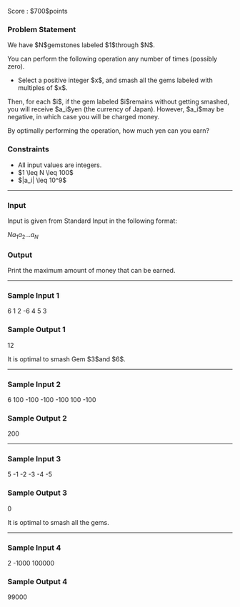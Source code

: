 
<div>

<span>

<span>

<p>
Score : $700$points
</p>

<div>

<section>

### **Problem Statement**

<p>
We have $N$gemstones labeled $1$through $N$.
</p>

<p>
You can perform the following operation any number of times (possibly zero).
</p>

<ul>

<li>
Select a positive integer $x$, and smash all the gems labeled with multiples of $x$.
</li>

</ul>

<p>
Then, for each $i$, if the gem labeled $i$remains without getting smashed, you will receive $a_i$yen (the currency of Japan).
However, $a_i$may be negative, in which case you will be charged money.
</p>

<p>
By optimally performing the operation, how much yen can you earn?
</p>

</section>

</div>

<div>

<section>

### **Constraints**

<ul>

<li>
All input values are integers.
</li>

<li>
$1 \leq N \leq 100$
</li>

<li>
$|a_i| \leq 10^9$
</li>

</ul>

</section>

</div>

---

<div>

<div>

<section>

### **Input**

<p>
Input is given from Standard Input in the following format:
</p>

<div>

$N$$a_1$$a_2$$...$$a_N$
</div>

</section>

</div>

<div>

<section>

### **Output**

<p>
Print the maximum amount of money that can be earned.
</p>

</section>

</div>

</div>

---

<div>

<section>

### **Sample Input 1**

<div>

6
1 2 -6 4 5 3

</div>

</section>

</div>

<div>

<section>

### **Sample Output 1**

<div>

12

</div>

<p>
It is optimal to smash Gem $3$and $6$.
</p>

</section>

</div>

---

<div>

<section>

### **Sample Input 2**

<div>

6
100 -100 -100 -100 100 -100

</div>

</section>

</div>

<div>

<section>

### **Sample Output 2**

<div>

200

</div>

</section>

</div>

---

<div>

<section>

### **Sample Input 3**

<div>

5
-1 -2 -3 -4 -5

</div>

</section>

</div>

<div>

<section>

### **Sample Output 3**

<div>

0

</div>

<p>
It is optimal to smash all the gems.
</p>

</section>

</div>

---

<div>

<section>

### **Sample Input 4**

<div>

2
-1000 100000

</div>

</section>

</div>

<div>

<section>

### **Sample Output 4**

<div>

99000

</div>

</section>

</div>

</span>

</span>

</div>
